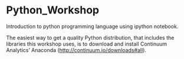 # Python_Workshop

Introduction to python programming language using ipython notebook.

The easiest way to get a quality Python distribution, that includes the libraries this workshop uses, is to download and install Continuum Analytics’ Anaconda (http://continuum.io/downloads#all).

